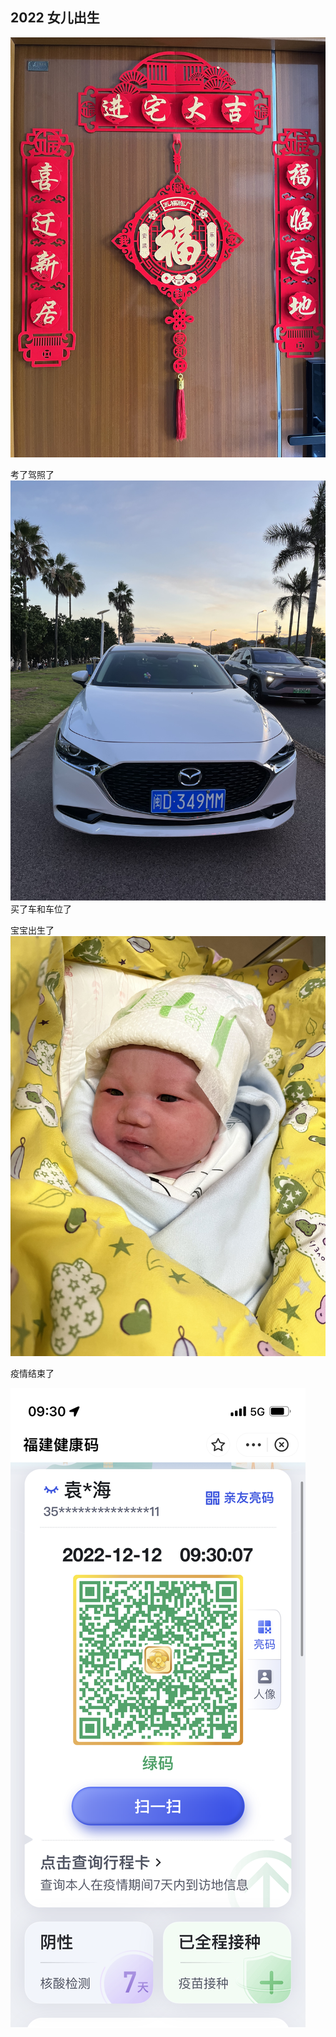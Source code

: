 ## 2022 女儿出生

![](./2022/1.jpeg)

考了驾照了
![](./2022/2.jpeg)
买了车和车位了

宝宝出生了
![](./2022/3.jpeg)

疫情结束了

![](./2022/4.png)
